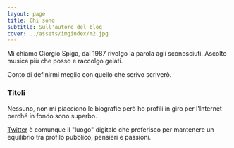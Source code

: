 ```yaml
---
layout: page
title: Chi sono
subtitle: Sull'autore del blog
cover: ../assets/imgindex/m2.jpg
---
```


Mi chiamo Giorgio Spiga, dal 1987 rivolgo la parola agli sconosciuti. Ascolto musica più che posso e raccolgo gelati.


Conto di definirmi meglio con quello che ~~scrivo~~ scriverò.

### Titoli

Nessuno, non mi piacciono le biografie però ho profili in giro per l'Internet perché in fondo sono superbo.

[Twitter](http://twitter.com/giorgiospiga) è comunque il "luogo" digitale che preferisco per mantenere un equilibrio tra profilo pubblico, pensieri e passioni.
